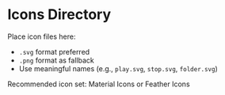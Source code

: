 # Icons Directory

Place icon files here:

- `.svg` format preferred
- `.png` format as fallback
- Use meaningful names (e.g., `play.svg`, `stop.svg`, `folder.svg`)

Recommended icon set: Material Icons or Feather Icons

